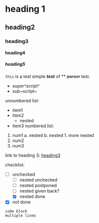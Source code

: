 # heading 1

## heading2

### heading3

#### heading4

##### heading5

`this` is a test simple ***test*** of ** ~~parser~~
test.

* super^script^
* sub~script~

unnumbered list:
* item1
* item2
    * nested
* item3
numbered list:
1. num1
    a. nested
    b. nested
        1. more nested
2. num2
3. num3

link to heading 3:  [heading3](#heading3)

checklist:
- [ ] unchecked
    - [ ] nested unchecked
    - [ ] nested postponed
    - [ ] nested given back?
    - [x] nested done
- [x] not done

```
code block
multiple lines
```


